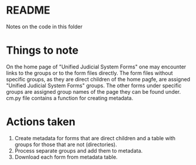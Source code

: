 # README

Notes on the code in this folder

# Things to note

On the home page of "Unified Judicial System Forms" one may encounter links to the groups or to the form files directly. The form files without specific groups, as they are direct children of the home pagfe, are assigned "Unified Judicial System Forms" groups. The other forms under specific groups are assigned group names of the page they can be found under. 
cm.py file contains a function for creating metadata.

# Actions taken

1. Create metadata for forms that are direct children and a table with groups for those that are not (directories).
2. Process separate groups and add them to metadata.
3. Download each form from metadata table.